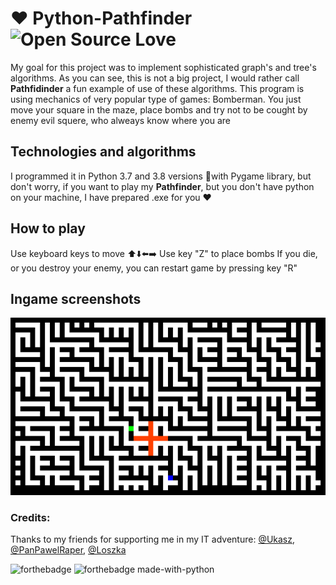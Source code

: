 # :heart: Python-Pathfinder ![Open Source Love](https://badges.frapsoft.com/os/mit/mit.svg?v=102) 
My goal for this project was to implement sophisticated graph's and tree's algorithms. As you can see, this is not a big project, I would rather call **Pathfidinder** a fun example of use of these algorithms. This program is using mechanics of very popular type of games: Bomberman. You just move your square in the maze, place bombs and try not to be cought by enemy evil squere, who alweays know where you are

## Technologies and algorithms 
I programmed it in Python 3.7 and 3.8 versions :snake:with Pygame library, but don't worry, if you want to play my **Pathfinder**, but you don't have python on your machine, I have prepared .exe for you :heart:
## How to play
Use keyboard keys to move :arrow_up::arrow_down::arrow_left::arrow_right:
Use key "Z" to place bombs
If you die, or you destroy your enemy, you can restart game by pressing key "R"
## Ingame screenshots
![ingame_gameplay_creen](https://github.com/wasyl078/Python-Pathfinder/blob/master/Screenshots/explosion_screen.png)
### Credits:
Thanks to my friends for supporting me in my IT adventure: 
 [@Ukasz](https://github.com/Ukasz09), [@PanPawelRaper](https://github.com/PRZYPRAWA), [@Loszka](https://github.com/M1loseph)
 
 
![forthebadge](https://forthebadge.com/images/badges/built-with-love.svg) ![forthebadge made-with-python](http://ForTheBadge.com/images/badges/made-with-python.svg)
